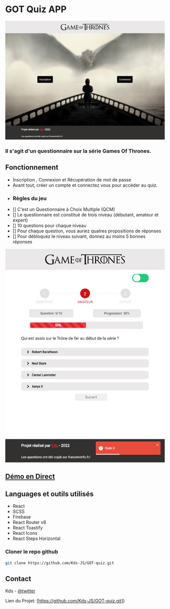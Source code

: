 # GOT Quiz APP

[![Screen ToDo App](./src/Design-GOT-Quiz/banner.jpg)](https://twitter.com/kds_JS)


### Il s'agit d'un questionnaire sur la série Games Of Thrones.

## Fonctionnement
- Inscription , Connexion et Récupération de mot de passe 
- Avant tout, créer un compte et connectez vous pour accéder au quiz.
- ### Règles du jeu
- [] C'est un Questionnaire à Choix Multiple (QCM)
- [] Le questionnaire est constitué de trois niveau (débutant, amateur et expert)
- [] 10 questions pour chaque niveau
- [] Pour chaque question, vous auriez quatres propositions de réponses
- [] Pour débloquez le niveau suivant, donnez au moins 5 bonnes réponses


[![Screen ToDo App](./src/Design-GOT-Quiz/banner-2.jpg)](https://twitter.com/kds_JS)




## [Démo en Direct](https://got-quiz-eight.vercel.app/)

## Languages et outils utilisés 
 - React 
 - SCSS
 - Firebase
 - React Router v6
 - React Toastify
 - React Icons
 - React Steps Horizontal


### Cloner le repo github

```sh
git clone https://github.com/Kds-JS/GOT-quiz.git
```

## Contact

Kds - [@twitter](https://twitter.com/kds_JS) 

Lien du Projet: [https://github.com/Kds-JS/GOT-quiz.git])
